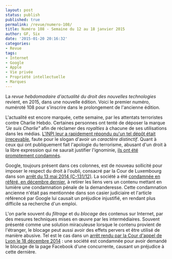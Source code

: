 ```yaml
---
layout: post
status: publish
published: true
permalink: /revue/numero-108/
title: Numéro 108 - Semaine du 12 au 18 janvier 2015
author: GF, Six
date: '2015-01-20 20:16:32'
categories:
- Revue
tags:
- Internet
- Google
- Apple
- Vie privée
- Propriété intellectuelle
- Marques
---
```


La _revue hebdomadaire d'actualité du droit des nouvelles technologies_ revient, en 2015, dans une nouvelle édition. Voici le premier numéro, numéroté 108 pour s'inscrire dans le prolongement de l'ancienne édition.

L'actualité est encore marquée, cette semaine, par les attentats terroristes contre Charlie Hebdo. Certaines personnes ont tenté de déposer la marque _"Je suis Charlie"_ afin de réclamer des _royalties_ à chacune de ses utilisations dans les médias. [L'INPI leur a rapidement répondu qu'un tel dépôt était irrecevable](http://www.droit-technologie.org/actuality-1689/je-suis-charlie-peut-il-etre-enregistre-en-tant-que-marque.html), faute pour le slogan d'avoir un _caractère distinctif_. Quant à ceux qui ont publiquement fait l'apologie du terrorisme, abusant d'un droit à la libre expression qui ne saurait justifier l'ignominie, [ils ont été promptement condamnés](http://www.droit-technologie.org/actuality-1688/charlie-hebdo-voici-les-premieres-condamnations-pour-apologie-du-ter.html).  

Google, toujours présent dans ces colonnes, est de nouveau sollicité pour imposer le respect du droit à l'oubli, consacré par la Cour de Luxembourg dans son [arrêt du 13 mai 2014 (C-131/12)](http://curia.europa.eu/juris/document/document.jsf;jsessionid=9ea7d0f130de53d4fe3dfafd4df58c37e0cdff20638c.e34KaxiLc3eQc40LaxqMbN4ObhmKe0?text=&docid=152065&pageIndex=0&doclang=fr&mode=lst&dir=&occ=first&part=1&cid=226733). La société a été [condamnée en référé, en décembre dernier](http://www.legalis.net/spip.php?page=jurisprudence-decision&id_article=4425), à retirer les liens vers un contenu mettant en lumière une condamnation pénale de la demanderesse. Cette condamnation ancienne n'était pas mentionnée dans son casier judiciaire et l'article référencé par Google lui causait un préjudice injustifié, en rendant plus difficile sa recherche d'un emploi.

L'on parle souvent du _filtrage_ et du _blocage_ des contenus sur Internet, par des mesures techniques mises en œuvre par les intermédiaires. Souvent présenté comme une solution miraculeuse lorsque le contenu provient de l'étranger, le blocage peut aussi avoir des effets pervers et être utilisé de manière abusive. Tel est le cas dans un [arrêt rendu par la Cour d'appel de Lyon le 18 décembre 2014](http://www.legalis.net/spip.php?page=jurisprudence-decision&id_article=4428) : une société est condamnée pour avoir demandé le blocage de la page Facebook d'une concurrente, causant un préjudice à cette dernière.

